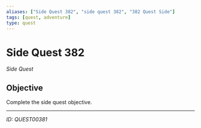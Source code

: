 ```yaml
---
aliases: ["Side Quest 382", "side quest 382", "382 Quest Side"]
tags: [quest, adventure]
type: quest
---
```


# Side Quest 382

*Side Quest*

## Objective
Complete the side quest objective.

---
*ID: QUEST00381*